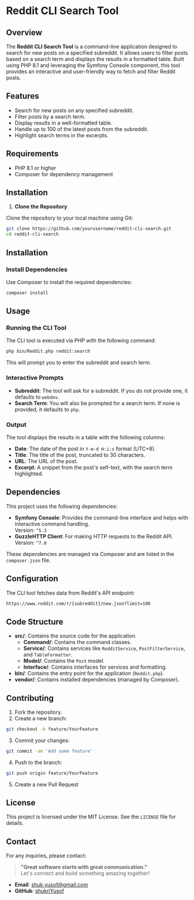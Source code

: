 # Reddit CLI Search Tool

## Overview

The **Reddit CLI Search Tool** is a command-line application designed to search for new posts on a specified subreddit. It allows users to filter posts based on a search term and displays the results in a formatted table. Built using PHP 8.1 and leveraging the Symfony Console component, this tool provides an interactive and user-friendly way to fetch and filter Reddit posts.

## Features

- Search for new posts on any specified subreddit.
- Filter posts by a search term.
- Display results in a well-formatted table.
- Handle up to 100 of the latest posts from the subreddit.
- Highlight search terms in the excerpts.

## Requirements

- PHP 8.1 or higher
- Composer for dependency management

## Installation

1. **Clone the Repository**

Clone the repository to your local machine using Git:

```bash
git clone https://github.com/yourusername/reddit-cli-search.git
cd reddit-cli-search
```

## Installation

### Install Dependencies

Use Composer to install the required dependencies:

```bash
composer install
```

## Usage

### Running the CLI Tool

The CLI tool is executed via PHP with the following command:

```bash
php bin/Reddit.php reddit:search
```

This will prompt you to enter the subreddit and search term.

### Interactive Prompts

- **Subreddit**: The tool will ask for a subreddit. If you do not provide one, it defaults to `webdev`.
- **Search Term**: You will also be prompted for a search term. If none is provided, it defaults to `php`.

### Output

The tool displays the results in a table with the following columns:

- **Date**: The date of the post in `Y-m-d H:i:s` format (UTC+8).
- **Title**: The title of the post, truncated to 30 characters.
- **URL**: The URL of the post.
- **Excerpt**: A snippet from the post's self-text, with the search term highlighted.

## Dependencies

This project uses the following dependencies:

- **Symfony Console**: Provides the command-line interface and helps with interactive command handling.  
  Version: `^5.3`
- **GuzzleHTTP Client**: For making HTTP requests to the Reddit API.  
  Version: `^7.0`

These dependencies are managed via Composer and are listed in the `composer.json` file.

## Configuration

The CLI tool fetches data from Reddit's API endpoint:

```bash
https://www.reddit.com/r/{subreddit}/new.json?limit=100
```

## Code Structure

- **src/**: Contains the source code for the application.
  - **Command/**: Contains the command classes.
  - **Service/**: Contains services like `RedditService`, `PostFilterService`, and `TableFormatter`.
  - **Model/**: Contains the `Post` model.
  - **Interface/**: Contains interfaces for services and formatting.
- **bin/**: Contains the entry point for the application (`Reddit.php`).
- **vendor/**: Contains installed dependencies (managed by Composer).

## Contributing

1. Fork the repository.
2. Create a new branch:
```bash
git checkout -b feature/YourFeature
```
3. Commit your changes:
```bash
git commit -am 'Add some feature'
```
4. Push to the branch:
```bash
git push origin feature/YourFeature
```
5. Create a new Pull Request

## License

This project is licensed under the MIT License. See the `LICENSE` file for details.

## Contact

For any inquiries, please contact:

> **"Great software starts with great communication."**  
> Let's connect and build something amazing together!

- **Email**: [shuk.yusof@gmail.com](mailto:shuk.yusof@gmail.com)
- **GitHub**: [shukriYusof](https://github.com/shukriYusof)
